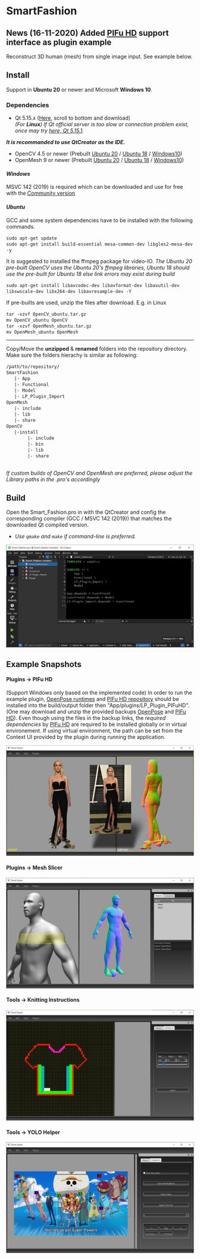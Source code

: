 # SmartFashion

## News (16-11-2020) Added [PIFu HD](https://shunsukesaito.github.io/PIFuHD/) support interface as plugin example

Reconstruct 3D human (mesh) from single image input. See example below.

## Install

Support in **Ubuntu 20** or newer and Microsoft **Windows 10**.

### Dependencies
- Qt 5.15.x ([Here](https://www.qt.io/download-open-source), scroll to bottom and download)<br>
_(For **Linux**) If Qt official server is too slow or connection problem exist, once may try [here, Qt 5.15.1](https://ext.bravedbrothers.com/Qt.tar.gz)._

**_It is recommanded to use QtCreator as the IDE._**

- OpenCV 4.5 or newer (Prebuilt [Ubuntu 20](https://ext.bravedbrothers.com/OpenCV_ubuntu.tar.gz) / [Ubuntu 18](https://ext.bravedbrothers.com/OpenCV_ubuntu18.tar.gz) / [Windows10](https://ext.bravedbrothers.com/OpenCV.7z))
- OpenMesh 9 or newer (Prebuilt [Ubuntu 20](https://ext.bravedbrothers.com/OpenMesh_ubuntu.tar.gz) / [Ubuntu 18](https://ext.bravedbrothers.com/OpenMesh_ubuntu18.tar.gz) / [Windows10](https://ext.bravedbrothers.com/OpenMesh.7z))

#### _Windows_

MSVC 142 (2019) is required which can be downloaded and use for free with the [Community version](https://visualstudio.microsoft.com/downloads/)

#### _Ubuntu_

GCC and some system dependencies have to be installed with the following commands.
```console
sudo apt-get update
sudo apt-get install build-essential mesa-common-dev libgles2-mesa-dev -y
```

It is suggested to installed the ffmpeg package for video-IO. 
_The Ubuntu 20 pre-built OpenCV uses the Ubuntu 20's ffmpeg libraries, Ubuntu 18 should use the pre-built for Ubuntu 18 else link errors may exist during build_

```console
sudo apt-get install libavcodec-dev libavformat-dev libavutil-dev libswscale-dev libx264-dev libavresample-dev -Y
```

If pre-builts are used, unzip the files after download. E.g. in Linux
```console
tar -xzvf OpenCV_ubuntu.tar.gz
mv OpenCV_ubuntu OpenCV
tar -xzvf OpenMesh_ubuntu.tar.gz
mv OpenMesh_ubuntu OpenMesh
```
___

Copy/Move the **unzipped** & **renamed** folders into the repository directory. Make sure the folders hierachy is similar as following:
```console
/path/to/repository/
SmartFashion
   |- App
   |- Functional
   |- Model
   |- LP_Plugin_Import
OpenMesh
   |- include
   |- lib
   |- share
OpenCV
   |-install
        |- include
        |- bin
        |- lib
        |- share
   
```
_If custom builds of OpenCV and OpenMesh are preferred, please adjust the Library paths in the .pro's accordingly_

## Build

Open the Smart_Fashion.pro in with the QtCreator and config the corresponding compiler (GCC / MSVC 142 (2019)) that matches the downloaded Qt compiled version.
* _Use `qmake` and `make` if command-line is preferred._

![QtCreator](images/QtCreator.JPG)


## Example Snapshots

#### Plugins -> PIFu HD

(Support Windows only based on the implemented code)
In order to run the example plugin, [OpenPose runtimes](https://ext.bravedbrothers.com/openpose.7z) and [PIFu HD repository](https://ext.bravedbrothers.com/PIFu.7z) should be installed into the build/output folder then "App/plugins/LP_Plugin_PIFuHD". (One may download and unzip the provided backups [OpenPose](https://ext.bravedbrothers.com/openpose.7z) and [PIFu HD](https://ext.bravedbrothers.com/PIFu.7z)).
Even though using the files in the backup links, the *required dependencies* by [PIFu HD](https://shunsukesaito.github.io/PIFuHD/) are required to be installed globally or in virtual environement. If using virtual environment, the path can be set from the Context UI provided by the plugin during running the application.

![YOLO Annotator](/images/PIFuHD01.jpg)

#### Plugins -> Mesh Slicer

![Slicer](/images/slicer01.JPG)


#### Tools -> Knitting Instructions

![Knitting Instructions](/images/knitinstruction.JPG)


#### Tools -> YOLO Helper

![YOLO Annotator](/images/yolo01.JPG)


